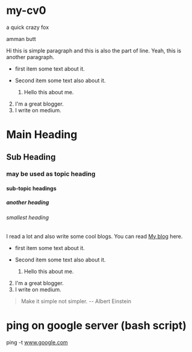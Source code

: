 # my-cv0
a quick crazy fox 

amman butt

Hi this is simple paragraph
and this is also the part of line.
Yeah, this is another paragraph.


- first item
  some text about it.
- Second item
  some text also about it.

  1. Hello this about me.
2. I'm a great blogger.
3. I write on medium.

# Main Heading 
## Sub Heading
### may be used as topic heading
#### sub-topic headings
##### another heading
###### smallest heading

I read a lot and also write some cool blogs. You can read [My blog](https://medium.com/itsjzt) here.

- first item
  some text about it.
- Second item
  some text also about it.

  1. Hello this about me.
2. I'm a great blogger.
3. I write on medium.
  
  > Make it simple not simpler.  -- Albert Einstein

  # ping on google server (bash script)
ping -t www.google.com